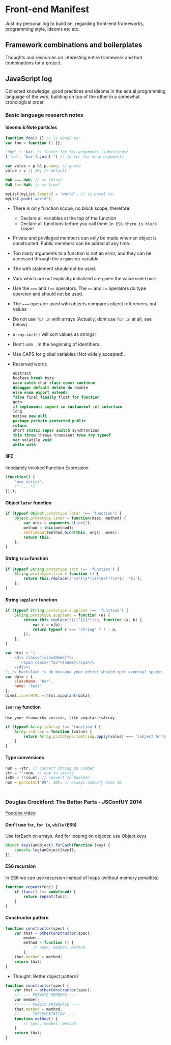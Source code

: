 # Front-end Manifest

Just my personal log to build on, regarding front-end frameworks, programming style, ideoms etc etc.

## Framework combinations and boilerplates

Thoughts and resources on interesting entire framework and tool combinations for a project.

## JavaScript log

Collected knowledge, good practices and ideoms in the actual programming language of the web, building on top of the other in a somewhat cronological order.

### Basic language research notes

#### Ideoms & Note particles
```javascript
function foo() {} // is equal to:
var foo = function () {};
```
```javascript
'foo' + 'bar' // faster for few arguments (substrings)
['foo', 'bar'].join('') // faster for many arguments
```
```javascript
var value = p && p.name; // guard
value = v || 10; // default
```
```javascript
NaN === NaN; // => false!
NaN !== NaN; // => true!
```
```javascript
myList[myList.length] = 'world'; // is equal to:
myList.push('world');
```
- There is only function scope, no block scope, therefore:
  - Declare all variables at the top of the function
  - Declare all functions before you call them
  `In ES6 there is block scope!`

- Private and privileged members can only be made when an object is constructed. Public members can be added at any time.

- Too many arguments to a function is not an error, and they can be accessed through the `arguments` variable.

- The with statement should not be used.

- Vars which are not explicitly initialized are given the value `undefined`

- Use the `===` and `!==` operators. The `==` and `!=` operators do type coercion and should not be used.

- The `===` operator used with objects compares object references, not values

- Do not use `for in` with arrays (Actually, dont use `for in` at all, see below)

- `Array.sort()` will sort values as strings!

- Don’t use `_` in the beginning of identifiers.

- Use CAPS for global variables (Not widely accepted).

- Reserved words
  ```javascript
  abstract
  boolean break byte
  case catch char class const continue
  debugger default delete do double
  else enum export extends
  false final finally float for function
  goto
  if implements import in instanceof int interface
  long
  native new null
  package private protected public
  return
  short static super switch synchronized
  this throw throws transient true try typeof
  var volatile void
  while with
  ```

#### IIFE
Imediately Invoked Function Expression
```javascript
(function() {
    'use strict';
    /* ... */
})();
```

#### Object `later` function
```javascript
if (typeof Object.prototype.later !== 'function') {
    Object.prototype.later = function(msec, method) {
        var args = arguments.slice(2);
        method = this[method];
        setTimeout(method.bind(this, args), msec);
        return this;
    };
}
```

#### String `trim` function
```javascript
if (typeof String.prototype.trim !== 'function') {
    String.prototype.trim = function () {
        return this.replace(/^\s*(\S*(\s+\S+)*)\s*$/, '$1');
    };
}
```

#### String `supplant` function
```javascript
if (typeof String.prototype.supplant !== 'function') {
    String.prototype.supplant = function (o) {
        return this.replace(/{([^{}]*)}/g, function (a, b) {
            var r = o[b];
            return typeof r === 'string' ? r : a;
        });
    };
}
```
```javascript
var html = '\
    <div class="{className}">\
       <span class="foo">{name}</span>\
    </div>\
’; // backslash is ok because your editor should spot eventual spaces
var data = {
    className: 'bar',
    name: 'Test'
};
divEl.innerHTML = html.supplant(data);
```

#### `isArray` function
`Use your framworks version, like angular.isArray`
```javascript
if (typeof Array.isArray !== 'function') {
    Array.isArray = function (value) {
        return Array.prototype.toString.apply(value) === '[object Array]';
    }
}
```

#### Type conversions
```javascript
num = +str; // convert string to number
str = ""+num; // num to string
isOk = !!count; // convert to boolean
num = parseInt('08', 10); // always specify base 10
```

#### 
```javascript
```

### Douglas Crockford: The Better Parts - JSConfUY 2014
[Youtube video](https://www.youtube.com/watch?v=bo36MrBfTk4)

#### Don't use `for`, `for in`, `while` (ES5)
Use forEach on arrays. And for looping on objects: use Object.keys
```javascript
Object.keys(anObject).forEach(function (key) {
    console.log(anObject[key]);
});
```

#### ES6 recursion
In ES6 we can use recursion instead of loops (without memory penalties)
```javascript
function repeat(func) {
    if (func() !== undefined) {
        return repeat(func);
    }
}
```

#### Constructor pattern
```javascript
function constructor(spec) {
    var that = otherConstructor(spec),
        member,
        method = function () {
            // spec, member, method
        };
    that.method = method;
    return that;
}
```
- Thought: Better object pattern?
```javascript
function constructor(spec) {
    var that = otherConstructor(spec);
    //----- PRIVATE MEMBERS ----
    var member;
    //----- PUBLIC INTERFACE ----
    that.method = method;
    //----- IMPLEMENTATION ----
    function method() {
        // spec, member, method
    }
    return that;
}
```


